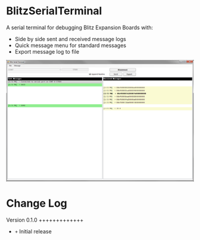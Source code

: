 BlitzSerialTerminal
===================

A serial terminal for debugging Blitz Expansion Boards with: 

 - Side by side sent and received message logs
 - Quick message menu for standard messages
 - Export message log to file

![Blitz Serial Terminal Screenshot](/screenshot.png "Blitz Serial Terminal Screenshot")


Change Log
==========

Version 0.1.0
+++++++++++++

 - `+` Initial release